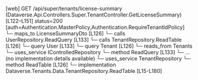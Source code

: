 [web] GET /api/super/tenants/license-summary  (Dataverse.Api.Controllers.Super.TenantController.GetLicenseSummary)  [L122–L151] status=200 [auth=Authentication.MasterPolicy,Authentication.RequireTenantIdPolicy]
  └─ maps_to LicenseSummaryDto [L126]
  └─ calls UserRepository.ReadQuery [L133]
  └─ calls TenantRepository.ReadTable [L126]
  └─ query User [L133]
  └─ query Tenant [L126]
    └─ reads_from Tenants
  └─ uses_service IControlledRepository<User>
    └─ method ReadQuery [L133]
      └─ ... (no implementation details available)
  └─ uses_service TenantRepository
    └─ method ReadTable [L126]
      └─ implementation Dataverse.Tenants.Data.TenantRepository.ReadTable [L15-L180]

